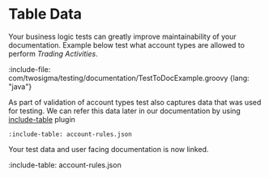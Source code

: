 # Table Data

Your business logic tests can greatly improve maintainability of your documentation.
Example below test what account types are allowed to perform *Trading Activities*.

:include-file: com/twosigma/testing/documentation/TestToDocExample.groovy {lang: "java"}

As part of validation of account types test also captures data that was used for testing. 
We can refer this data later in our documentation by using [include-table](../features/tables) plugin

    :include-table: account-rules.json
     
Your test data and user facing documentation is now linked.

:include-table: account-rules.json 